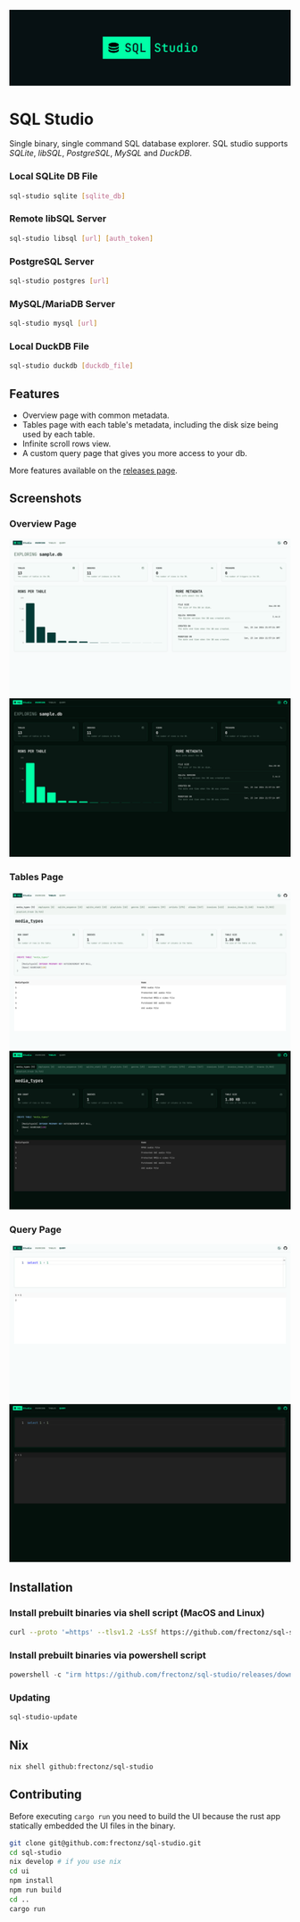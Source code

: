![banner](./logo_banner.jpg)

# SQL Studio

Single binary, single command SQL database explorer. SQL studio supports *SQLite*, *libSQL*, *PostgreSQL*, *MySQL* and *DuckDB*.

### Local SQLite DB File

```bash
sql-studio sqlite [sqlite_db]
```

### Remote libSQL Server

```bash
sql-studio libsql [url] [auth_token]
```

### PostgreSQL Server

```bash
sql-studio postgres [url]
```

### MySQL/MariaDB Server

```bash
sql-studio mysql [url]
```

### Local DuckDB File

```bash
sql-studio duckdb [duckdb_file]
```

## Features

- Overview page with common metadata.
- Tables page with each table's metadata, including the disk size being used by each table.
- Infinite scroll rows view.
- A custom query page that gives you more access to your db.

More features available on the [releases page](https://github.com/frectonz/sql-studio/releases).

## Screenshots

### Overview Page

![overview](./screenshots/overview.png)
![overview dark](./screenshots/overview-dark.png)

### Tables Page

![tables](./screenshots/tables.png)
![tables dark](./screenshots/tables-dark.png)

### Query Page

![query](./screenshots/query.png)
![query dark](./screenshots/query-dark.png)

## Installation

### Install prebuilt binaries via shell script (MacOS and Linux)

```bash
curl --proto '=https' --tlsv1.2 -LsSf https://github.com/frectonz/sql-studio/releases/download/0.1.17/sql-studio-installer.sh | sh
```

### Install prebuilt binaries via powershell script

```powershell
powershell -c "irm https://github.com/frectonz/sql-studio/releases/download/0.1.17/sql-studio-installer.ps1 | iex"
```

### Updating

```bash
sql-studio-update
```

## Nix

```bash
nix shell github:frectonz/sql-studio
```

## Contributing

Before executing `cargo run` you need to build the UI because the rust app statically embedded the UI files in the binary.

```bash
git clone git@github.com:frectonz/sql-studio.git
cd sql-studio
nix develop # if you use nix
cd ui
npm install
npm run build
cd ..
cargo run
```
